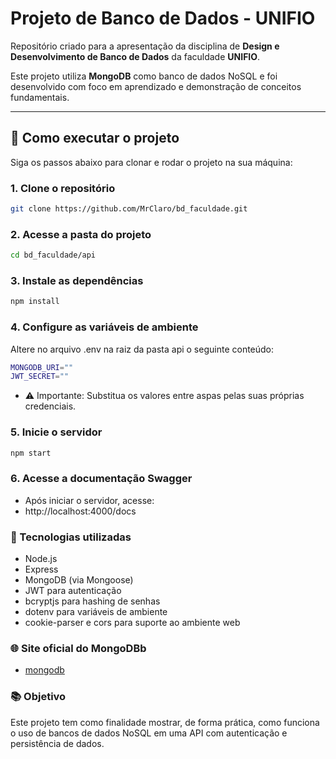 # Projeto de Banco de Dados - UNIFIO

Repositório criado para a apresentação da disciplina de **Design e Desenvolvimento de Banco de Dados** da faculdade **UNIFIO**.

Este projeto utiliza **MongoDB** como banco de dados NoSQL e foi desenvolvido com foco em aprendizado e demonstração de conceitos fundamentais.

---

## 🚀 Como executar o projeto

Siga os passos abaixo para clonar e rodar o projeto na sua máquina:

### 1. Clone o repositório

```bash
git clone https://github.com/MrClaro/bd_faculdade.git
```

### 2. Acesse a pasta do projeto
```bash
cd bd_faculdade/api
```

### 3. Instale as dependências
```bash
npm install
```

### 4. Configure as variáveis de ambiente
Altere no arquivo .env na raiz da pasta api o seguinte conteúdo:
```bash
MONGODB_URI=""
JWT_SECRET=""
```
 - ⚠️ Importante: Substitua os valores entre aspas pelas suas próprias credenciais.

### 5. Inicie o servidor
```bash
npm start
```

### 6. Acesse a documentação Swagger
- Após iniciar o servidor, acesse:
- http://localhost:4000/docs

### 🧰 Tecnologias utilizadas
- Node.js
- Express
- MongoDB (via Mongoose)
- JWT para autenticação
- bcryptjs para hashing de senhas
- dotenv para variáveis de ambiente
- cookie-parser e cors para suporte ao ambiente web

### 🌐 Site oficial do MongoDBb
- [mongodb](https://www.mongodb.com/)


### 📚 Objetivo

Este projeto tem como finalidade mostrar, de forma prática, como funciona o uso de bancos de dados NoSQL em uma API com autenticação e persistência de dados.
